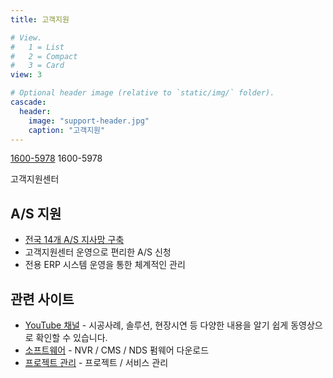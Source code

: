 ```yaml
---
title: 고객지원

# View.
#   1 = List
#   2 = Compact
#   3 = Card
view: 3

# Optional header image (relative to `static/img/` folder).
cascade:
  header:
    image: "support-header.jpg"
    caption: "고객지원"
---
```


<div class="blockquote text-center">
<p class="display-4">
  <a class="d-inline d-sm-none" href="tel:1600-5978">1600-5978</a>
  <span class="d-none d-sm-inline">1600-5978</a>
</p>
<p>고객지원센터</p>
</div>

## A/S 지원

- [전국 14개 A/S 지사망 구축](/company/#branches)
- 고객지원센터 운영으로 편리한 A/S 신청
- 전용 ERP 시스템 운영을 통한 체계적인 관리


## 관련 사이트

- [YouTube 채널](https://www.youtube.com/channel/UC-4cLqYFsPtaOjtKolsKxRg) - 시공사례, 솔루션, 현장시연 등 다양한 내용을 알기 쉽게 동영상으로 확인할 수 있습니다.
- [소프트웨어](http://nvrsw.com/) - NVR / CMS / NDS 펌웨어 다운로드
- [프로젝트 관리](https://hub.nvrsw.com/) - 프로젝트 / 서비스 관리
